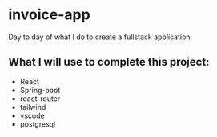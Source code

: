 # invoice-app
Day to day of what I do to create a fullstack application.

## What I will use to complete this project:
- React
- Spring-boot
- react-router
- tailwind
- vscode
- postgresql
